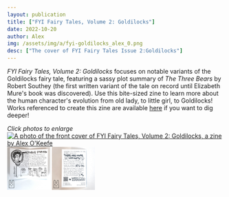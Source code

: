 ```yaml
---
layout: publication
title: ["FYI Fairy Tales, Volume 2: Goldilocks"]
date: 2022-10-20
author: Alex
img: /assets/img/a/fyi-goldilocks_alex_0.png
desc: ["The cover of FYI Fairy Tales Issue 2:Goldilocks"]
---
```


*FYI Fairy Tales, Volume 2: Goldilocks* focuses on notable variants of the Goldilocks fairy tale, featuring a sassy plot summary of *The Three Bears* by Robert Southey (the first written variant of the tale on record until Elizabeth Mure's book was discovered). Use this bite-sized zine to learn more about the human character's evolution from old lady, to little girl, to Goldilocks!
Works referenced to create this zine are available <a href="https://www.zotero.org/groups/4956587/fyi_fairy_tales/collections/F3TAHRST">here</a> if you want to dig deeper!

*Click photos to enlarge*  
<a href="/assets/img/publications/fyi-goldilocks_alex_1.png"><img src="/assets/img/publications/fyi-goldilocks_1.png" alt="A photo of the front cover of FYI Fairy Tales, Volume 2: Goldilocks, a zine by Alex O'Keefe" width="100"></a>
<a href="/assets/img/publications/fyi-goldilocks_alex_2.png"><img src="/assets/img/publications/fyi-goldilocks_alex_2.png" alt="A photo of the inside of FYI Fairy Tales, Volume 2: Goldilocks, a zine by Alex O'Keefe" width="100"></a>
<a href="/assets/img/publications/fyi-goldilocks_alex_3.png"><img src="/assets/img/publications/fyi-goldilocks_alex_3.png" alt="A photo of the back cover of FYI Fairy Tales, Volume 2: Goldilocks, a zine by Alex O'Keefe" width="100" ></a>
